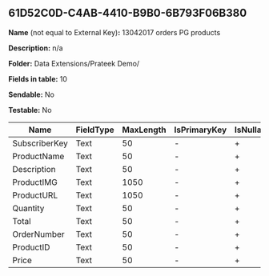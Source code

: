 ## 61D52C0D-C4AB-4410-B9B0-6B793F06B380

**Name** (not equal to External Key)**:** 13042017 orders PG products

**Description:** n/a

**Folder:** Data Extensions/Prateek Demo/

**Fields in table:** 10

**Sendable:** No

**Testable:** No

| Name | FieldType | MaxLength | IsPrimaryKey | IsNullable | DefaultValue |
| --- | --- | --- | --- | --- | --- |
| SubscriberKey | Text | 50 | - | + |  |
| ProductName | Text | 50 | - | + |  |
| Description | Text | 50 | - | + |  |
| ProductIMG | Text | 1050 | - | + |  |
| ProductURL | Text | 1050 | - | + |  |
| Quantity | Text | 50 | - | + |  |
| Total | Text | 50 | - | + |  |
| OrderNumber | Text | 50 | - | + |  |
| ProductID | Text | 50 | - | + |  |
| Price | Text | 50 | - | + |  |

